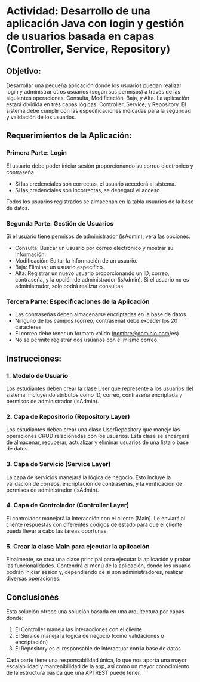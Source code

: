 # Actividad: Desarrollo de una aplicación Java con login y gestión de usuarios basada en capas (Controller, Service, Repository)
## Objetivo:

Desarrollar una pequeña aplicación donde los usuarios puedan realizar login y administrar otros usuarios (según sus permisos) a través de las siguientes operaciones: Consulta, Modificación, Baja, y Alta. La aplicación estará dividida en tres capas lógicas: Controller, Service, y Repository. El sistema debe cumplir con las especificaciones indicadas para la seguridad y validación de los usuarios.
## Requerimientos de la Aplicación:
### Primera Parte: Login

El usuario debe poder iniciar sesión proporcionando su correo electrónico y contraseña.
- Si las credenciales son correctas, el usuario accederá al sistema. 
- Si las credenciales son incorrectas, se denegará el acceso.

Todos los usuarios registrados se almacenan en la tabla usuarios de la base de datos.

### Segunda Parte: Gestión de Usuarios

Si el usuario tiene permisos de administrador (isAdmin), verá las opciones:
- Consulta: Buscar un usuario por correo electrónico y mostrar su información.
- Modificación: Editar la información de un usuario.
- Baja: Eliminar un usuario específico.
- Alta: Registrar un nuevo usuario proporcionando un ID, correo, contraseña, y la opción de administrador (isAdmin). 
Si el usuario no es administrador, solo podrá realizar consultas.

### Tercera Parte: Especificaciones de la Aplicación

- Las contraseñas deben almacenarse encriptadas en la base de datos. 
- Ninguno de los campos (correo, contraseña) debe exceder los 20 caracteres. 
- El correo debe tener un formato válido (nombre@dominio.com/es). 
- No se permite registrar dos usuarios con el mismo correo.

## Instrucciones:
### 1. Modelo de Usuario

Los estudiantes deben crear la clase User que represente a los usuarios del sistema, incluyendo atributos como ID, correo, contraseña encriptada y permisos de administrador (isAdmin).

### 2. Capa de Repositorio (Repository Layer)

Los estudiantes deben crear una clase UserRepository que maneje las operaciones CRUD relacionadas con los usuarios. Esta clase se encargará de almacenar, recuperar, actualizar y eliminar usuarios de una lista o base de datos.

### 3. Capa de Servicio (Service Layer)

La capa de servicios manejará la lógica de negocio. Esto incluye la validación de correos, encriptación de contraseñas, y la verificación de permisos de administrador (isAdmin).

### 4. Capa de Controlador (Controller Layer)

El controlador manejará la interacción con el cliente (Main). Le enviará al cliente respuestas con diferentes códigos de estado para que el cliente pueda llevar a cabo las tareas oportunas.

### 5. Crear la clase Main para ejecutar la aplicación
Finalmente, se crea una clase principal para ejecutar la aplicación y probar las funcionalidades. Contendrá el menú de la aplicación, donde los usuario podrán iniciar sesión y, dependiendo de si son administradores, realizar diversas operaciones.


## Conclusiones

Esta solución ofrece una solución basada en una arquitectura por capas donde:

1. El Controller maneja las interacciones con el cliente
2. El Service maneja la lógica de negocio (como validaciones o encriptación)
3. El Repository es el responsable de interactuar con la base de datos

Cada parte tiene una responsabilidad única, lo que nos aporta una mayor escalabilidad y mantenibilidad de la app, así como un mayor conocimiento de la estructura básica que una API REST puede tener.
